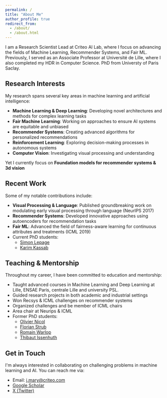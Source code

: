 ```yaml
---
permalink: /
title: "About Me"
author_profile: true
redirect_from: 
  - /about/
  - /about.html
---
```


I am a Research Scientist Lead at Criteo AI Lab, where I focus on advancing the fields of Machine Learning, Recommender Systems, and Fair ML. Previously, I served as an Associate Professor at Université de Lille, where I also completed my HDR in Computer Science. PhD from Universty of Paris Saclay.

## Research Interests

My research spans several key areas in machine learning and artificial intelligence:

* **Machine Learning & Deep Learning**: Developing novel architectures and methods for complex learning tasks
* **Fair Machine Learning**: Working on approaches to ensure AI systems are equitable and unbiased
* **Recommender Systems**: Creating advanced algorithms for personalized recommendations
* **Reinforcement Learning**: Exploring decision-making processes in autonomous systems
* **Computer Vision**: Investigating visual processing and understanding

Yet I currently focus on **Foundation models for recommender systems & 3d vision**

## Recent Work

Some of my notable contributions include:

* **Visual Processing & Language**: Published groundbreaking work on modulating early visual processing through language (NeurIPS 2017)
* **Recommender Systems**: Developed innovative approaches using autoencoders for recommendation tasks
* **Fair ML**: Advanced the field of fairness-aware learning for continuous attributes and treatments (ICML 2019)
* Current PhD students:
  * [Simon Lepage](https://www.linkedin.com/in/simon-lepage-a70815294/?originalSubdomain=fr)
  * [Karim Kassab](https://www.linkedin.com/in/karim-kassab-37bb61193/?originalSubdomain=fr)



## Teaching & Mentorship

Throughout my career, I have been committed to education and mentorship:

* Taught advanced courses in Machine Learning and Deep Learning at Lille, ENSAE Paris, centrale Lille and university PSL.  
* Guided research projects in both academic and industrial settings
* Won Recsys & ICML challenges on recommender systems
* Organized challenges and be member of ICML chairs
* Area chair at Neurips & ICML
* Former PhD students:
  * [Olivier Nicol](https://www.linkedin.com/in/olivier-nicol-82407674/?originalSubdomain=fr)
  * [Florian Strub](https://www.linkedin.com/in/florian-strub-64443527/?originalSubdomain=fr)
  * [Romain Warlop](https://www.linkedin.com/in/romain-warlop-phd-8063466b/?originalSubdomain=fr)
  * [Thibaut Issenhuth](https://www.linkedin.com/in/thibautissenhuth/?originalSubdomain=fr)




## Get in Touch

I'm always interested in collaborating on challenging problems in machine learning and AI. You can reach me via:

* Email: j.mary@criteo.com
* [Google Scholar](https://scholar.google.com/citations?user=T3dQRjAAAAAJ&hl=fr)
* [X (Twitter)](https://x.com/JeremieMary)

